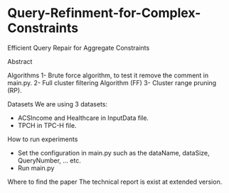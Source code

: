 # Query-Refinment-for-Complex-Constraints
Efficient Query Repair for Aggregate Constraints

Abstract


Algorithms
1-	Brute force algorithm, to test it remove the comment in main.py.
2-	Full cluster filtering Algorithm (FF)
3-	Cluster range pruning (RP).

Datasets
We are using 3 datasets: 
-	ACSIncome and Healthcare in InputData file.
-	TPCH in TPC-H file.

How to run experiments
-	Set the configuration in main.py such as the dataName, dataSize, QueryNumber, … etc.
-	Run main.py

Where to find the paper
The technical report is exist at extended version.
